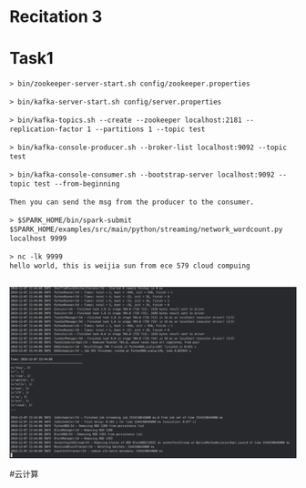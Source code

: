 # Recitation 3
# Task1

```shell
> bin/zookeeper-server-start.sh config/zookeeper.properties

> bin/kafka-server-start.sh config/server.properties

> bin/kafka-topics.sh --create --zookeeper localhost:2181 --replication-factor 1 --partitions 1 --topic test

> bin/kafka-console-producer.sh --broker-list localhost:9092 --topic test

> bin/kafka-console-consumer.sh --bootstrap-server localhost:9092 --topic test --from-beginning

Then you can send the msg from the producer to the consumer.

> $SPARK_HOME/bin/spark-submit $SPARK_HOME/examples/src/main/python/streaming/network_wordcount.py localhost 9999

> nc -lk 9999
hello world, this is weijia sun from ece 579 cloud compuing


```
![](https://github.com/FreddieSun/ECE579_CloudComputing/blob/master/Rec3/screenshots/Task1.png)


#云计算
